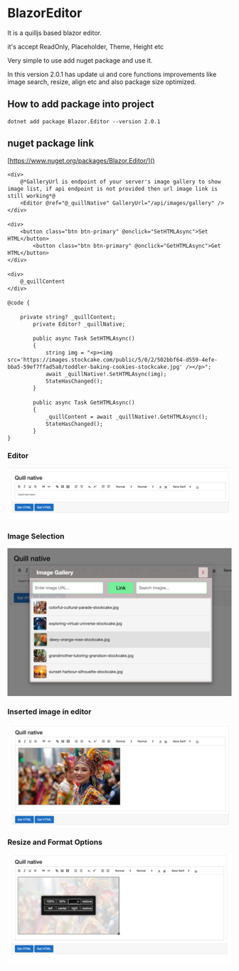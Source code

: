 # BlazorEditor

It is a quilljs based blazor editor.

it's accept ReadOnly, Placeholder, Theme, Height etc

Very simple to use add nuget package and use it.

In this version 2.0.1 has update ui and core functions improvements like image search, resize, align etc and also package size optimized.


## How to add package into project

```
dotnet add package Blazor.Editor --version 2.0.1
```

## nuget package link

[https://www.nuget.org/packages/Blazor.Editor/]()

```
<div>
	@*GalleryUrl is endpoint of your server's image gallery to show image list, if api endpoint is not provided then url image link is still working*@
	<Editor @ref="@_quillNative" GalleryUrl="/api/images/gallery" />
</div>

<div>
	<button class="btn btn-primary" @onclick="SetHTMLAsync">Set HTML</button>
        <button class="btn btn-primary" @onclick="GetHTMLAsync">Get HTML</button>
</div>

<div>
	@_quillContent
</div>

@code {

	private string? _quillContent;
    	private Editor? _quillNative;

    	public async Task SetHTMLAsync()
    	{
        	string img = "<p><img src='https://images.stockcake.com/public/5/0/2/502bbf64-d559-4efe-bba5-59ef7ffad5a8/toddler-baking-cookies-stockcake.jpg' /></p>";
        	await _quillNative!.SetHTMLAsync(img);
        	StateHasChanged();
    	}

    	public async Task GetHTMLAsync()
    	{
        	_quillContent = await _quillNative!.GetHTMLAsync();
        	StateHasChanged();
    	}
}
```

### Editor

![Editor](/wwwroot/images/editor.jpg)

### Image Selection

![Image Selection](/wwwroot/images/image-choosing.jpg)

### Inserted image in editor

![Image into Editor](/wwwroot/images/image-in-editor.jpg)

### Resize and Format Options

![Format Options](/wwwroot/images/resize-options.jpg)
